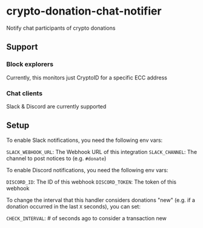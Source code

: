 # crypto-donation-chat-notifier
Notify chat participants of crypto donations

## Support
### Block explorers
Currently, this monitors just CryptoID for a specific ECC address

### Chat clients
Slack & Discord are currently supported

## Setup
To enable Slack notifications, you need the following env vars:

`SLACK_WEBHOOK_URL`: The Webhook URL of this integration
`SLACK_CHANNEL`: The channel to post notices to (e.g. `#donate`)

To enable Discord notifications, you need the following env vars:

`DISCORD_ID`: The ID of this webhook
`DISCORD_TOKEN`: The token of this webhook

To change the interval that this handler considers donations "new" 
(e.g. if a donation occurred in the last `X` seconds), you can set:

`CHECK_INTERVAL`: # of seconds ago to consider a transaction new
